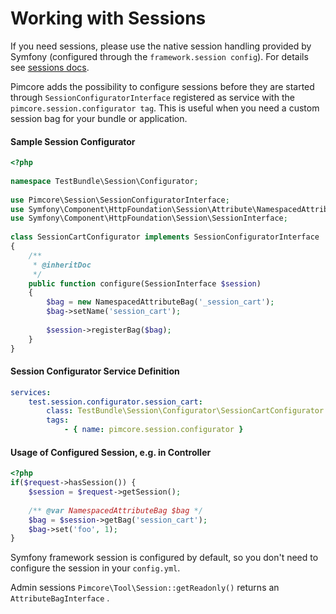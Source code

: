 # Working with Sessions

If you need sessions, please use the native session handling provided by Symfony (configured through the `framework.session config`). 
For details see [sessions docs](https://symfony.com/doc/3.4/components/http_foundation/sessions.html). 

Pimcore adds the possibility to configure sessions before they are started through `SessionConfiguratorInterface` registered 
as service with the `pimcore.session.configurator tag`. This is useful when you need a custom session bag for your bundle
or application. 

#### Sample Session Configurator
```php
<?php
 
namespace TestBundle\Session\Configurator;
 
use Pimcore\Session\SessionConfiguratorInterface;
use Symfony\Component\HttpFoundation\Session\Attribute\NamespacedAttributeBag;
use Symfony\Component\HttpFoundation\Session\SessionInterface;
 
class SessionCartConfigurator implements SessionConfiguratorInterface
{
    /**
     * @inheritDoc
     */
    public function configure(SessionInterface $session)
    {
        $bag = new NamespacedAttributeBag('_session_cart');
        $bag->setName('session_cart');
 
        $session->registerBag($bag);
    }
}

```

#### Session Configurator Service Definition
```yml
services:
    test.session.configurator.session_cart:
        class: TestBundle\Session\Configurator\SessionCartConfigurator
        tags:
            - { name: pimcore.session.configurator }
```

#### Usage of Configured Session, e.g. in Controller
```php
<?php
if($request->hasSession()) {
    $session = $request->getSession();
     
    /** @var NamespacedAttributeBag $bag */
    $bag = $session->getBag('session_cart');
    $bag->set('foo', 1);
}

```

Symfony framework session is configured by default, so you don't need to configure the session in your `config.yml`.




Admin sessions `Pimcore\Tool\Session::getReadonly()` returns an `AttributeBagInterface` . 
